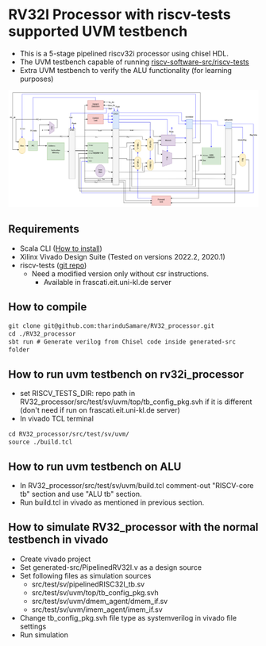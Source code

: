 # RV32I Processor with riscv-tests supported UVM testbench

- This is a 5-stage pipelined riscv32i processor using chisel HDL.
- The UVM testbench capable of running [riscv-software-src/riscv-tests](https://github.com/riscv-software-src/riscv-tests)
- Extra UVM testbench to verify the ALU functionality (for learning purposes)

![Processor architecture](images/processor_architecture.png)

## Requirements
- Scala CLI ([How to install](https://www.chisel-lang.org/docs/installation))
- Xilinx Vivado Design Suite (Tested on versions 2022.2, 2020.1)
- riscv-tests ([git repo](https://github.com/riscv-software-src/riscv-tests))
  - Need a modified version only without csr instructions.
    - Available in frascati.eit.uni-kl.de server

## How to compile
```
git clone git@github.com:tharinduSamare/RV32_processor.git
cd ./RV32_processor
sbt run # Generate verilog from Chisel code inside generated-src folder
```

## How to run uvm testbench on rv32i_processor

- set RISCV_TESTS_DIR: repo path in RV32_processor/src/test/sv/uvm/top/tb_config_pkg.svh if it is different (don't need if run on frascati.eit.uni-kl.de server)
- In vivado TCL terminal
```
cd RV32_processor/src/test/sv/uvm/
source ./build.tcl
```

## How to run uvm testbench on ALU
- In RV32_processor/src/test/sv/uvm/build.tcl comment-out "RISCV-core tb" section and use "ALU tb" section.
- Run build.tcl in vivado as mentioned in previous section.

## How to simulate RV32_processor with the normal testbench in vivado
- Create vivado project
- Set generated-src/PipelinedRV32I.v as a design source
- Set following files as simulation sources
  - src/test/sv/pipelinedRISC32I_tb.sv
  - src/test/sv/uvm/top/tb_config_pkg.svh
  - src/test/sv/uvm/dmem_agent/dmem_if.sv
  - src/test/sv/uvm/imem_agent/imem_if.sv
- Change tb_config_pkg.svh file type as systemverilog in vivado file settings
- Run simulation

